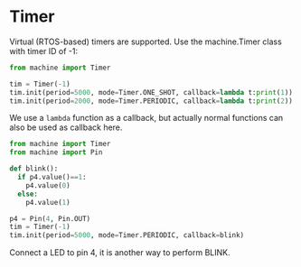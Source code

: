 # Timer

Virtual (RTOS-based) timers are supported. Use the machine.Timer class with timer ID of -1:

```python
from machine import Timer

tim = Timer(-1)
tim.init(period=5000, mode=Timer.ONE_SHOT, callback=lambda t:print(1))
tim.init(period=2000, mode=Timer.PERIODIC, callback=lambda t:print(2))
```

We use a `lambda` function as a callback, but actually normal functions can also be used as callback here.

```python
from machine import Timer
from machine import Pin

def blink():
  if p4.value()==1:
    p4.value(0)
  else:
    p4.value(1)

p4 = Pin(4, Pin.OUT)
tim = Timer(-1)
tim.init(period=5000, mode=Timer.PERIODIC, callback=blink)
```

Connect a LED to pin 4, it is another way to perform BLINK.

